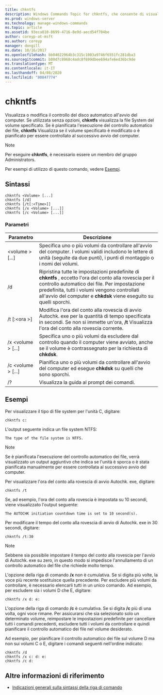 ```yaml
---
title: chkntfs
description: Windows Commands Topic for chkntfs, che consente di visualizzare o modificare il controllo automatico del disco all'avvio del computer.
ms.prod: windows-server
ms.technology: manage-windows-commands
ms.topic: article
ms.assetid: 93eca810-8699-4716-8e9d-aecd54f704be
author: coreyp-at-msft
ms.author: coreyp
manager: dongill
ms.date: 10/16/2017
ms.openlocfilehash: bb04022964b3c315c1003a9746f6551fc281dba3
ms.sourcegitcommit: b00d7c8968c4adc8f699dbee694afe6ed36bc9de
ms.translationtype: MT
ms.contentlocale: it-IT
ms.lasthandoff: 04/08/2020
ms.locfileid: "80847774"
---
```

# <a name="chkntfs"></a>chkntfs

Visualizza o modifica il controllo del disco automatico all'avvio del computer. Se utilizzata senza opzioni, **chkntfs** visualizza la file System del volume specificato. Se è pianificata l'esecuzione del controllo automatico dei file, **chkntfs** Visualizza se il volume specificato è modificato o è pianificato per essere controllato al successivo avvio del computer.

> [!NOTE]
> Per eseguire **chkntfs**, è necessario essere un membro del gruppo Administrators.

Per esempi di utilizzo di questo comando, vedere [Esempi](#BKMK_examples).

## <a name="syntax"></a>Sintassi

```
chkntfs <Volume> [...]
chkntfs [/d]
chkntfs [/t[:<Time>]]
chkntfs [/x <Volume> [...]]
chkntfs [/c <Volume> [...]]
```

### <a name="parameters"></a>Parametri

|Parametro|Descrizione|
|---------|-----------|
|\<volume > [...]|Specifica uno o più volumi da controllare all'avvio del computer. I volumi validi includono le lettere di unità (seguite da due punti), i punti di montaggio o i nomi dei volumi.|
|/d|Ripristina tutte le impostazioni predefinite di **chkntfs** , eccetto l'ora del conto alla rovescia per il controllo automatico dei file. Per impostazione predefinita, tutti i volumi vengono controllati all'avvio del computer e **chkdsk** viene eseguito su quelli sporchi.|
|/t [:\<ora >]|Modifica l'ora del conto alla rovescia di avvio Autochk. exe per la quantità di tempo specificata in secondi. Se non si immette un'ora, **/t** Visualizza l'ora del conto alla rovescia corrente.|
|/x \<volume > [...]|Specifica uno o più volumi da escludere dal controllo quando il computer viene avviato, anche se il volume è contrassegnato per la richiesta di **chkdsk**.|
|/c \<volume > [...]|Pianifica uno o più volumi da controllare all'avvio del computer ed esegue **chkdsk** su quelli che sono sporchi.|
|/?|Visualizza la guida al prompt dei comandi.|

## <a name="examples"></a><a name=BKMK_examples></a>Esempi

Per visualizzare il tipo di file system per l'unità C, digitare:
```
chkntfs c:
```
L'output seguente indica un file system NTFS:
```
The type of the file system is NTFS.
```

> [!NOTE]
> Se è pianificata l'esecuzione del controllo automatico dei file, verrà visualizzato un output aggiuntivo che indica se l'unità è sporca o è stata pianificata manualmente per essere controllata al successivo avvio del computer.

Per visualizzare l'ora del conto alla rovescia di avvio Autochk. exe, digitare:
```
chkntfs /t
```
Se, ad esempio, l'ora del conto alla rovescia è impostata su 10 secondi, viene visualizzato l'output seguente:
```
The AUTOCHK initiation countdown time is set to 10 second(s).
```
Per modificare il tempo del conto alla rovescia di avvio di Autochk. exe in 30 secondi, digitare:
```
chkntfs /t:30
```

> [!NOTE]
> Sebbene sia possibile impostare il tempo del conto alla rovescia per l'avvio di Autochk. exe su zero, in questo modo si impedisce l'annullamento di un controllo automatico del file che richiede molto tempo.

L'opzione della riga di comando **/x** non è cumulativa. Se si digita più volte, la voce più recente sostituisce quella precedente. Per escludere più volumi da controllare, è necessario elencarli tutti in un unico comando. Ad esempio, per escludere sia i volumi D che E, digitare:
```
chkntfs /x d: e:
```
L'opzione della riga di comando **/c** è cumulativa. Se si digita **/c** più di una volta, ogni voce rimane. Per assicurarsi che sia selezionato solo un determinato volume, reimpostare le impostazioni predefinite per cancellare tutti i comandi precedenti, escludere tutti i volumi da controllare e quindi pianificare il controllo automatico dei file nel volume desiderato.

Ad esempio, per pianificare il controllo automatico dei file sul volume D ma non sui volumi C o E, digitare i comandi seguenti nell'ordine indicato:
```
chkntfs /d
chkntfs /x c: d: e:
chkntfs /c d:
```

## <a name="additional-references"></a>Altre informazioni di riferimento

- [Indicazioni generali sulla sintassi della riga di comando](command-line-syntax-key.md)